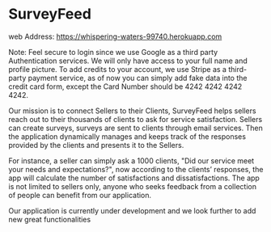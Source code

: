 # SurveyFeed

web Address: https://whispering-waters-99740.herokuapp.com

Note: Feel secure to login since we use Google as a third party Authentication services. We will only have access to your full name and profile picture. To add credits to your account, we use Stripe as a third-party payment service, as of now you can simply add fake data into the credit card form, except the Card Number should be 4242 4242 4242 4242.

Our mission is to connect Sellers to their Clients, SurveyFeed helps sellers reach out to their thousands of clients to ask for service satisfaction. Sellers can create surveys, surveys are sent to clients through email services. Then the application dynamically manages and keeps track of the responses provided by the clients and presents it to the Sellers. 

For instance, a seller can simply ask a 1000 clients, "Did our service meet your needs and expectations?", now according to the clients’ responses, the app will calculate the number of satisfactions and dissatisfactions. The app is not limited to sellers only, anyone who seeks feedback from a collection of people can benefit from our application.

Our application is currently under development and we look further to add new great functionalities
